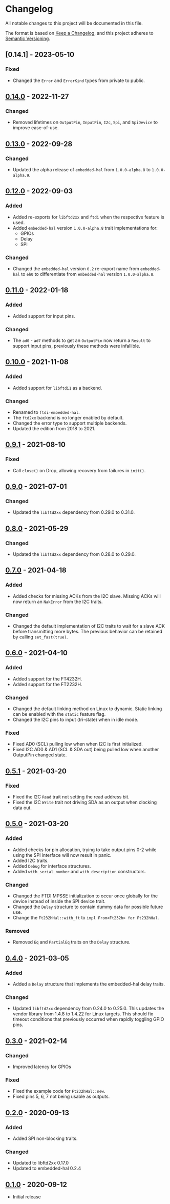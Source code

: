 # Changelog
All notable changes to this project will be documented in this file.

The format is based on [Keep a Changelog](https://keepachangelog.com/en/1.0.0/),
and this project adheres to [Semantic Versioning](https://semver.org/spec/v2.0.0.html).

## [0.14.1] - 2023-05-10
### Fixed
- Changed the `Error` and `ErrorKind` types from private to public.

## [0.14.0] - 2022-11-27
### Changed
- Removed lifetimes on `OutputPin`, `InputPin`, `I2c`, `Spi`, and `SpiDevice` to improve ease-of-use.

## [0.13.0] - 2022-09-28
### Changed
- Updated the alpha release of `embedded-hal` from `1.0.0-alpha.8` to `1.0.0-alpha.9`.

## [0.12.0] - 2022-09-03
### Added
- Added re-exports for `libftd2xx` and `ftdi` when the respective feature is used.
- Added `embedded-hal` version `1.0.0-alpha.8` trait implementations for:
  - GPIOs
  - Delay
  - SPI

### Changed
- Changed the `embedded-hal` version `0.2` re-export name from `embedded-hal` to
  `eh0` to differentiate from `embedded-hal` version `1.0.0-alpha.8`.

## [0.11.0] - 2022-01-18
### Added
- Added support for input pins.

### Changed
- The `ad0` - `ad7` methods to get an `OutputPin` now return a `Result` to
  support input pins, previously these methods were infallible.

## [0.10.0] - 2021-11-08
### Added
- Added support for `libftdi1` as a backend.

### Changed
- Renamed to `ftdi-embedded-hal`.
- The `ftd2xx` backend is no longer enabled by default.
- Changed the error type to support multiple backends.
- Updated the edition from 2018 to 2021.

## [0.9.1] - 2021-08-10
### Fixed
- Call `close()` on Drop, allowing recovery from failures in `init()`.

## [0.9.0] - 2021-07-01
### Changed
- Updated the `libftd2xx` dependency from 0.29.0 to 0.31.0.

## [0.8.0] - 2021-05-29
### Changed
- Updated the `libftd2xx` dependency from 0.28.0 to 0.29.0.

## [0.7.0] - 2021-04-18
### Added
- Added checks for missing ACKs from the I2C slave.
  Missing ACKs will now return an `NakError` from the I2C traits.

### Changed
- Changed the default implementation of I2C traits to wait for a slave ACK
  before transmitting more bytes.  The previous behavior can be retained by
  calling `set_fast(true)`.

## [0.6.0] - 2021-04-10
### Added
- Added support for the FT4232H.
- Added support for the FT2232H.

### Changed
- Changed the default linking method on Linux to dynamic.
  Static linking can be enabled with the `static` feature flag.
- Changed the I2C pins to input (tri-state) when in idle mode.

### Fixed
- Fixed AD0 (SCL) pulling low when when I2C is first initialized.
- Fixed I2C AD0 & AD1 (SCL & SDA out) being pulled low when another OutputPin
  changed state.

## [0.5.1] - 2021-03-20
### Fixed
- Fixed the I2C `Read` trait not setting the read address bit.
- Fixed the I2C `Write` trait not driving SDA as an output when clocking data
  out.

## [0.5.0] - 2021-03-20
### Added
- Added checks for pin allocation, trying to take output pins 0-2 while using
  the SPI interface will now result in panic.
- Added I2C traits.
- Added `Debug` for interface structures.
- Added `with_serial_number` and `with_description` constructors.

### Changed
- Changed the FTDI MPSSE initialization to occur once globally for the device
  instead of inside the SPI device trait.
- Changed the `Delay` structure to contain dummy data for possible future use.
- Change the `Ft232hHal::with_ft` to `impl From<Ft232h> for Ft232hHal`.

### Removed
- Removed `Eq` and `PartialEq` traits on the `Delay` structure.

## [0.4.0] - 2021-03-05
### Added
- Added a `Delay` structure that implements the embedded-hal delay traits.

### Changed
- Updated `libftd2xx` dependency from 0.24.0 to 0.25.0.
  This updates the vendor library from 1.4.8 to 1.4.22 for Linux targets.
  This should fix timeout conditions that previously occurred when rapidly
  toggling GPIO pins.

## [0.3.0] - 2021-02-14
### Changed
- Improved latency for GPIOs

### Fixed
- Fixed the example code for `Ft232hHal::new`.
- Fixed pins 5, 6, 7 not being usable as outputs.

## [0.2.0] - 2020-09-13
### Added
- Added SPI non-blocking traits.

### Changed
- Updated to libftd2xx 0.17.0
- Updated to embedded-hal 0.2.4

## [0.1.0] - 2020-09-12
- Initial release

[Unreleased]: https://github.com/ftdi-rs/ftdi-embedded-hal/compare/v0.14.0...HEAD
[0.14.0]: https://github.com/ftdi-rs/ftdi-embedded-hal/compare/v0.13.0...v0.14.0
[0.13.0]: https://github.com/ftdi-rs/ftdi-embedded-hal/compare/v0.12.0...v0.13.0
[0.12.0]: https://github.com/ftdi-rs/ftdi-embedded-hal/compare/v0.11.0...v0.12.0
[0.11.0]: https://github.com/ftdi-rs/ftdi-embedded-hal/compare/v0.10.0...v0.11.0
[0.10.0]: https://github.com/ftdi-rs/ftdi-embedded-hal/compare/v0.9.1...v0.10.0
[0.9.1]: https://github.com/ftdi-rs/ftdi-embedded-hal/compare/v0.9.0...v0.9.1
[0.9.0]: https://github.com/ftdi-rs/ftdi-embedded-hal/compare/v0.8.0...v0.9.0
[0.8.0]: https://github.com/ftdi-rs/ftdi-embedded-hal/compare/v0.7.0...v0.8.0
[0.7.0]: https://github.com/ftdi-rs/ftdi-embedded-hal/compare/v0.6.0...v0.7.0
[0.6.0]: https://github.com/ftdi-rs/ftdi-embedded-hal/compare/v0.5.1...v0.6.0
[0.5.1]: https://github.com/ftdi-rs/ftdi-embedded-hal/compare/v0.5.0...v0.5.1
[0.5.0]: https://github.com/ftdi-rs/ftdi-embedded-hal/compare/v0.4.0...v0.5.0
[0.4.0]: https://github.com/ftdi-rs/ftdi-embedded-hal/compare/v0.3.0...v0.4.0
[0.3.0]: https://github.com/ftdi-rs/ftdi-embedded-hal/compare/v0.2.0...v0.3.0
[0.2.0]: https://github.com/ftdi-rs/ftdi-embedded-hal/compare/v0.1.0...v0.2.0
[0.1.0]: https://github.com/ftdi-rs/ftdi-embedded-hal/releases/tag/v0.1.0
